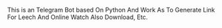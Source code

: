 
This is an Telegram Bot based On Python And Work As To Generate Link For Leech And Online Watch Also Download, Etc.  
